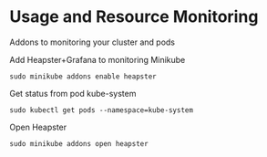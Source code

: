 # Usage and Resource Monitoring

Addons to monitoring your cluster and pods

Add Heapster+Grafana to monitoring Minikube

```/bin/bash
sudo minikube addons enable heapster
```

Get status from pod kube-system

```/bin/bash
sudo kubectl get pods --namespace=kube-system
```

Open Heapster

```/bin/bash
sudo minikube addons open heapster
```